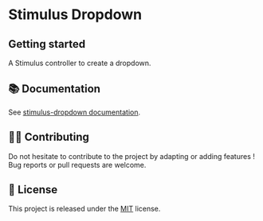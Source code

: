 # Stimulus Dropdown

## Getting started

A Stimulus controller to create a dropdown.

## 📚 Documentation

See [stimulus-dropdown documentation](https://www.stimulus-components.com/docs/stimulus-dropdown/).

## 👷‍♂️ Contributing

Do not hesitate to contribute to the project by adapting or adding features ! Bug reports or pull requests are welcome.

## 📝 License

This project is released under the [MIT](http://opensource.org/licenses/MIT) license.
